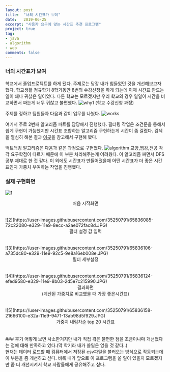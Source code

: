 ```yaml
---
layout: post
title:  "너의 시간표가 보여"
date:   2019-06-25
excerpt: "사용자 요구에 맞는 시간표 추천 프로그램"
project: true
tag:
- java
- algorithm
- web
comments: false
---
```


### 너의 시간표가 보여
학교에서 졸업프로젝트를 하게 됐다.
주제로는 당장 내가 힘들었던 것을 개선해보고자 했다.
학교생활 정규학기 8학기동안 8번의 수강신청을 하게 되는데 이때 시간표 만드는 일이 꽤나 귀찮은 일이었다.
다른 학교는 모르겠지만 우리 학교의 경우 일일이 시간을 비교하면서 짜는게 너무 귀찮고 불편했다.
![why1](https://user-images.githubusercontent.com/35250791/65835782-4c01eb00-e325-11e9-9bc6-23525e5f0165.JPG)
(학교 수강신청 과정)

주제를 정하고 팀원들과 다음과 같이 업무를 나눴다.
![works](https://user-images.githubusercontent.com/35250791/65835818-c0d52500-e325-11e9-9a2e-d79ceb17f6a3.JPG)

여기서 주로 2번째 알고리즘 파트를 담당해서 진행했다.
필터링 작업은 조건문을 통해서 쉽게 구현이 가능했지만 시간표 조합하는 알고리즘 구현하는게 시간이 좀 걸렸다.
검색을 열심히 해본 결과 [이곳](https://www.tuwlab.com/showcase/20026)을 참고해서 구현해 봤다.

백트래킹 알고리즘은 다음과 같은 과정으로 구현했다.
![algorithm](https://user-images.githubusercontent.com/35250791/65836008-4c4fb580-e328-11e9-9aab-b63e05d091e7.JPG)
교양,웹강,전공 각각 요구학점이 다르기 때문에 이 부분 처리해주는게 어려웠다. 이 알고리즘 짜면서 DFS 공부 제대로 한 것 같다.
이 외에도 시간표가 만들어졌을때 어떤 시간표가 더 좋은 시간표인지 가중치 부여하는 작업을 진행했다.
### 실제 구현화면
![1](https://user-images.githubusercontent.com/35250791/65836053-f3345180-e328-11e9-931b-8fe856efd23d.png)
<center>처음 시작화면 </center>
<br>
<br>
![2](https://user-images.githubusercontent.com/35250791/65836085-72c22080-e329-11e9-8ecc-a2ae072fac8d.JPG)
<center>필터 설정 값 입력 </center>
<br>
<br>
![3](https://user-images.githubusercontent.com/35250791/65836106-a735dc80-e329-11e9-92c5-9e8a16eb008e.JPG)
<center>필터 세부설정 </center>
<br>
<br>
![4](https://user-images.githubusercontent.com/35250791/65836124-efed9580-e329-11e9-8b03-2d5e7c215990.JPG)
<center>결과화면 </center>
<center>(계산된 가중치로 비교했을 때 가장 좋은시간표) </center>
<br>
<br>
![5](https://user-images.githubusercontent.com/35250791/65836158-21666100-e32a-11e9-9471-13ab98d5f929.JPG)
<center>가중치 내림차순 top 20 시간표 </center>
<br>
<br>
### 후기
어떻게 보면 사소한거지만 내가 직접 겪은 불편한 점을 조금이나마 개선했다는 점에 대해 만족하고 있다.(막 학기라 내가 쓸일은 없을 것 같다..)<br>
현재는 데이터 로드할 때 컴퓨터에서 저장된 csv파일을 불러오는 방식으로 작동되는데 이 부분을 좀 개선하고 싶다. 비록 내가 앞으로 이 프로그램을 쓸 일이 있을지 모르겠지만 좀 더 개선시켜서 학교 사람들에게 공유해주고 싶다.
